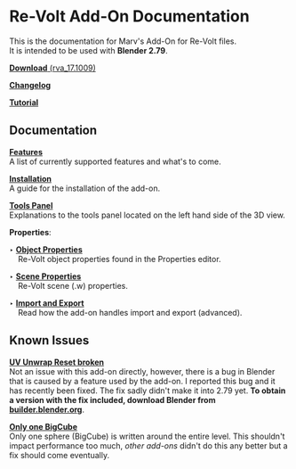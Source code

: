 # Re-Volt Add-On Documentation

This is the documentation for Marv's Add-On for Re-Volt files.  
It is intended to be used with **Blender 2.79**.

[**Download** (rva_17.1009)](https://github.com/Yethiel/re-volt-addon/archive/master.zip)

[**Changelog**](changelog/index.html)

[**Tutorial**](http://learn.re-volt.io)

## Documentation

[**Features**](features/index.html)  
A list of currently supported features and what's to come.

[**Installation**](installation/index.html)  
A guide for the installation of the add-on.

[**Tools Panel**](tools-panel/index.html)  
Explanations to the tools panel located on the left hand side of the 3D view.

**Properties**:

‣ [**Object Properties**](object-properties/index.html)  
&nbsp;&nbsp;&nbsp;&nbsp;Re-Volt object properties found in the Properties editor.

‣ [**Scene Properties**](scene-properties/index.html)  
&nbsp;&nbsp;&nbsp;&nbsp;Re-Volt scene (.w) properties.

‣ [**Import and Export**](import-export/index.html)  
&nbsp;&nbsp;&nbsp;&nbsp;Read how the add-on handles import and export (advanced).

## Known Issues

**<u>UV Unwrap Reset broken</u>**  
Not an issue with this add-on directly, however, there is a bug in Blender that is caused by a feature used by the add-on. I reported this bug and it has recently been fixed. The fix sadly didn't make it into 2.79 yet. **To obtain a version with the fix included, download Blender from [builder.blender.org](http://builder.blender.org)**.

**<u>Only one BigCube</u>**  
Only one sphere (BigCube) is written around the entire level. This shouldn't impact performance too much, _other add-ons_ didn't do this any better but a fix should come eventually.